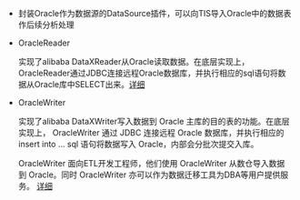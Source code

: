 * 封装Oracle作为数据源的DataSource插件，可以向TIS导入Oracle中的数据表作后续分析处理
* OracleReader
  
  实现了alibaba DataXReader从Oracle读取数据。在底层实现上，OracleReader通过JDBC连接远程Oracle数据库，并执行相应的sql语句将数据从Oracle库中SELECT出来。[详细](https://github.com/alibaba/DataX/blob/master/oraclereader/doc/oraclereader.md)

* OracleWriter

  实现了alibaba DataXWriter写入数据到 Oracle 主库的目的表的功能。在底层实现上， OracleWriter 通过 JDBC 连接远程 Oracle 数据库，并执行相应的 insert into ... sql 语句将数据写入 Oracle，内部会分批次提交入库。
 
  OracleWriter 面向ETL开发工程师，他们使用 OracleWriter 从数仓导入数据到 Oracle。同时 OracleWriter 亦可以作为数据迁移工具为DBA等用户提供服务。 [详细](https://github.com/alibaba/DataX/blob/master/oraclewriter/doc/oraclewriter.md) 
  